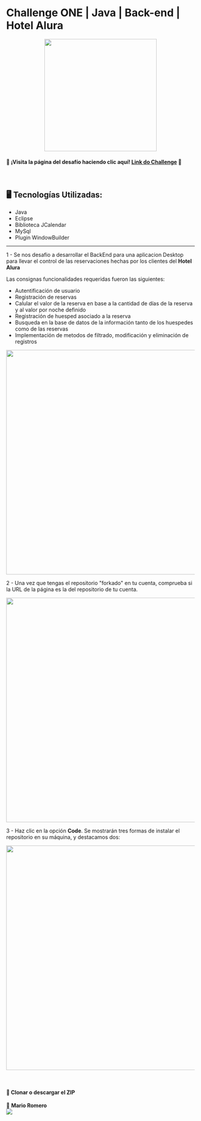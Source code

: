 # Challenge ONE | Java | Back-end | Hotel Alura

<p align="center" >
     <img width="300" heigth="300" src="https://user-images.githubusercontent.com/91544872/189419040-c093db78-c970-4960-8aca-ffcc11f7ffaf.png">
</p>

#### 🔹 ¡Visita la página del desafío haciendo clic aquí! [Link do Challenge](https://www.aluracursos.com/challenges/oracle-one-back-end/hotelalura) 📃
</br>

## 🖥️ Tecnologías Utilizadas:

- Java
- Eclipse
- Biblioteca JCalendar
- MySql
- Plugin WindowBuilder </br>

---

1 - Se nos desafio a desarrollar el BackEnd para una aplicacion Desktop para llevar el control de las reservaciones hechas por los clientes
del <strong>Hotel Alura</strong>

Las consignas funcionalidades requeridas fueron las siguientes:

- Autentificación de usuario</br>
- Registración de reservas</br>
- Calular el valor de la reserva en base a la cantidad de días de la reserva y al valor por noche definido</br>
- Registración de huesped asociado a la reserva</br>
- Busqueda en la base de datos de la información tanto de los huespedes como de las reservas </br>
- Implementación de metodos de filtrado, modificación y eliminación de registros </br>

<p align="center" >
     <img width="600" heigth="600" src="https://user-images.githubusercontent.com/101413385/169404781-7df6355b-3a15-472a-8d8e-fdb84d91a7bd.png">
</p>

2 - Una vez que tengas el repositorio "forkado" en tu cuenta, comprueba si la URL de la página es la del repositorio de tu cuenta.

<p align="center" >
     <img width="600" heigth="600" src="https://user-images.githubusercontent.com/101413385/173256272-6dd3eaba-b52e-42ec-b307-17ed785f9110.png">
</p>

3 - Haz clic en la opción <strong>Code</strong>. Se mostrarán tres formas de instalar el repositorio en su máquina, y destacamos dos:

<p align="center" >
     <img width="600" heigth="600" src="https://user-images.githubusercontent.com/101413385/173166461-e62d9704-98d5-4773-a60e-57d5729575ae.png">
</p></br>

#### 🔹 Clonar o descargar el ZIP

💙 <strong>Mario Romero</strong></br>
<a href="https://www.linkedin.com/in/marioalbertoromero/" target="_blank">
<img src="https://img.shields.io/badge/-LinkedIn-%230077B5?style=for-the-badge&logo=linkedin&logoColor=white" target="_blank"></a>
